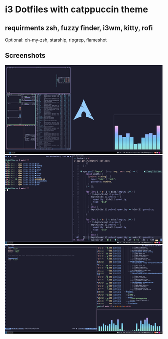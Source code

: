 # i3 Dotfiles with catppuccin theme

requirments zsh, fuzzy finder, i3wm, kitty, rofi
--- 
Optional: oh-my-zsh, starship, ripgrep, flameshot

## Screenshots
![Catppuccin themed arch](https://github.com/CyanCipher/i3-dotfiles/blob/main/screenshots/image.png)
![Catppuccin themed arch](https://github.com/CyanCipher/i3-dotfiles/blob/main/screenshots/image2.png)
![Catppuccin themed arch](https://github.com/CyanCipher/i3-dotfiles/blob/main/screenshots/image3.png)
